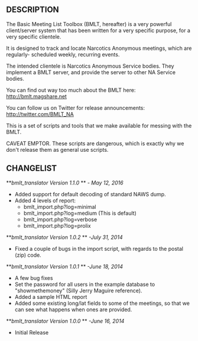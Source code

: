 DESCRIPTION
-----------

The Basic Meeting List Toolbox (BMLT, hereafter) is a very powerful client/server system
that has been written for a very specific purpose, for a very specific clientele.

It is designed to track and locate Narcotics Anonymous meetings, which are regularly-
scheduled weekly, recurring events.

The intended clientele is Narcotics Anonymous Service bodies. They implement a BMLT
server, and provide the server to other NA Service bodies.

You can find out way too much about the BMLT here: http://bmlt.magshare.net

You can follow us on Twitter for release announcements: http://twitter.com/BMLT_NA

This is a set of scripts and tools that we make available for messing with the BMLT.

CAVEAT EMPTOR. These scripts are dangerous, which is exactly why we don't release them
as general use scripts.

CHANGELIST
----------

***bmlt_translator Version 1.1.0* ** *- May 12, 2016*

- Added support for default decoding of standard NAWS dump.
- Added 4 levels of report:
    - bmlt_import.php?log=minimal
    - bmlt_import.php?log=medium (This is default)
    - bmlt_import.php?log=verbose
    - bmlt_import.php?log=prolix

***bmlt_translator Version 1.0.2* ** *-July 31, 2014*

- Fixed a couple of bugs in the import script, with regards to the postal (zip) code.
    
***bmlt_translator Version 1.0.1* ** *-June 18, 2014*

- A few bug fixes
- Set the password for all users in the example database to "showmethemoney" (Silly Jerry Maguire reference).
- Added a sample HTML report
- Added some existing long/lat fields to some of the meetings, so that we can see what happens when ones are provided.

***bmlt_translator Version 1.0.0* ** *-June 16, 2014*

- Initial Release
